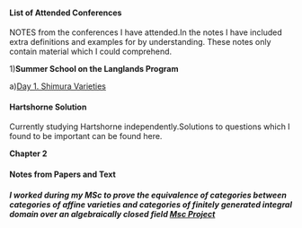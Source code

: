 
#### List of Attended Conferences
NOTES from the conferences I have attended.In the notes I have included extra definitions and examples for by understanding. These notes only contain material which I could comprehend.

1)**Summer School on the Langlands Program**

a)[Day 1. Shimura Varieties](https://sahil-karawade.github.io/2022-07-09-Summer-School-of-Langlands-Program.html)

#### Hartshorne Solution
Currently studying Hartshorne independently.Solutions to questions which I found to be important can be found here.

**Chapter 2**


#### Notes from Papers and Text
##### I worked during my MSc to prove the equivalence of categories between categories of affine varieties and categories of finitely generated integral domain over an algebraically closed field [Msc Project](https://sahil-karawade.github.io/folder/Sahil%20Karawade(203102010).pdf)
